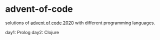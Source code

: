 # advent-of-code
solutions of [advent of code 2020](https://adventofcode.com/2020) with different programming languages.

day1: Prolog
day2: Clojure
